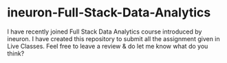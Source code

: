 # ineuron-Full-Stack-Data-Analytics
I have recently joined Full Stack Data Analytics course introduced by ineuron. I have created this repository to submit all the assignment given in Live Classes. Feel free to leave a review &amp; do let me know what do you think?
